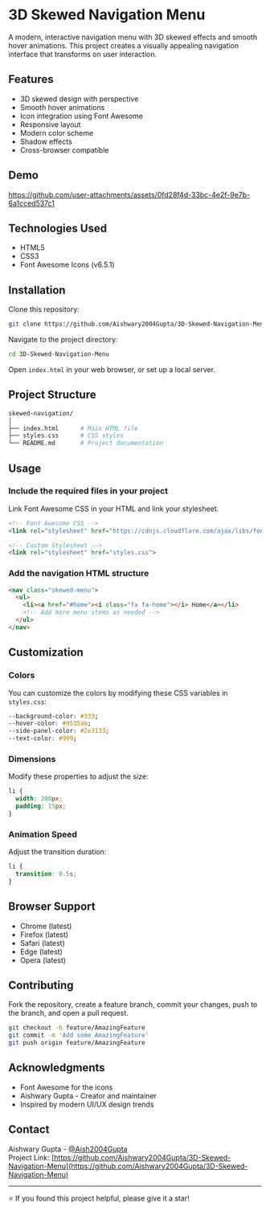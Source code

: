 # 3D Skewed Navigation Menu

A modern, interactive navigation menu with 3D skewed effects and smooth hover animations. This project creates a visually appealing navigation interface that transforms on user interaction.

## Features
- 3D skewed design with perspective
- Smooth hover animations
- Icon integration using Font Awesome
- Responsive layout
- Modern color scheme
- Shadow effects
- Cross-browser compatible

## Demo

https://github.com/user-attachments/assets/0fd28f4d-33bc-4e2f-9e7b-6a1cced537c1

## Technologies Used
- HTML5
- CSS3
- Font Awesome Icons (v6.5.1)

## Installation

Clone this repository:
```bash
git clone https://github.com/Aishwary2004Gupta/3D-Skewed-Navigation-Menu.git
```

Navigate to the project directory:
```bash
cd 3D-Skewed-Navigation-Menu
```

Open `index.html` in your web browser, or set up a local server.

## Project Structure
```bash
skewed-navigation/
│
├── index.html      # Main HTML file
├── styles.css      # CSS styles
└── README.md       # Project documentation
```

## Usage

### Include the required files in your project
Link Font Awesome CSS in your HTML and link your stylesheet.

```html
<!-- Font Awesome CSS -->
<link rel="stylesheet" href="https://cdnjs.cloudflare.com/ajax/libs/font-awesome/6.5.1/css/all.min.css">

<!-- Custom Stylesheet -->
<link rel="stylesheet" href="styles.css">
```

### Add the navigation HTML structure
```html
<nav class="skewed-menu">
  <ul>
    <li><a href="#home"><i class="fa fa-home"></i> Home</a></li>
    <!-- Add more menu items as needed -->
  </ul>
</nav>
```

## Customization

### Colors
You can customize the colors by modifying these CSS variables in `styles.css`:

```css
--background-color: #333;
--hover-color: #9535aa;
--side-panel-color: #2e3133;
--text-color: #999;
```

### Dimensions
Modify these properties to adjust the size:

```css
li {
  width: 200px;
  padding: 15px;
}
```

### Animation Speed
Adjust the transition duration:

```css
li {
  transition: 0.5s;
}
```

## Browser Support
- Chrome (latest)
- Firefox (latest)
- Safari (latest)
- Edge (latest)
- Opera (latest)

## Contributing

Fork the repository, create a feature branch, commit your changes, push to the branch, and open a pull request.

```bash
git checkout -b feature/AmazingFeature
git commit -m 'Add some AmazingFeature'
git push origin feature/AmazingFeature
```

## Acknowledgments
- Font Awesome for the icons
- Aishwary Gupta - Creator and maintainer
- Inspired by modern UI/UX design trends

## Contact
Aishwary Gupta - [@Aish2004Gupta](https://twitter.com/Aish2004Gupta)  
Project Link: [https://github.com/Aishwary2004Gupta/3D-Skewed-Navigation-Menu](https://github.com/Aishwary2004Gupta/3D-Skewed-Navigation-Menu)

---

⭐️ If you found this project helpful, please give it a star!
